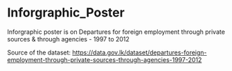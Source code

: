 # Inforgraphic_Poster

Inforgraphic poster is on Departures for foreign employment through private sources & through agencies - 1997
to 2012 

Source of the dataset: https://data.gov.lk/dataset/departures-foreign-employment-through-private-sources-through-agencies-1997-2012
